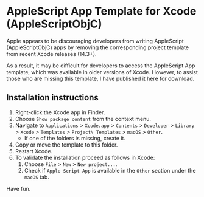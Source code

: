 # AppleScript App Template for Xcode (AppleScriptObjC)

Apple appears to be discouraging developers from writing AppleScript (AppleScriptObjC) apps by removing the corresponding project template from recent Xcode releases (14.3+).

As a result, it may be difficult for developers to access the AppleScript App template, which was available in older versions of Xcode. However, to assist those who are missing this template, I have published it here for download.

## Installation instructions

1. Right-click the Xcode app in Finder.
2. Choose `Show package content` from the context menu.
3. Navigate to `Applications` > `Xcode.app` > `Contents` > `Developer` > `Library` > `Xcode` > `Templates` > `Project\ Templates` > `macOS` > `Other`.
	- If one of the folders is missing, create it.
4. Copy or move the template to this folder.
5. Restart Xcode.
6. To validate the installation proceed as follows in Xcode:
	1. Choose `File` > `New` > `New project...`.
	2. Check if `Apple Script App` is available in the `Other` section under the `macOS` tab.

Have fun.